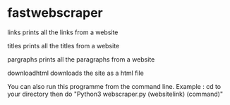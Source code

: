 # fastwebscraper


links
prints all the links from a  website


titles
prints all the titles from a website


pargraphs
prints all the paragraphs from a website


downloadhtml
downloads the site as a html file



You can also run this programme from the command line.
Example : cd to your directory then do "Python3 webscraper.py (websitelink) (command)"
